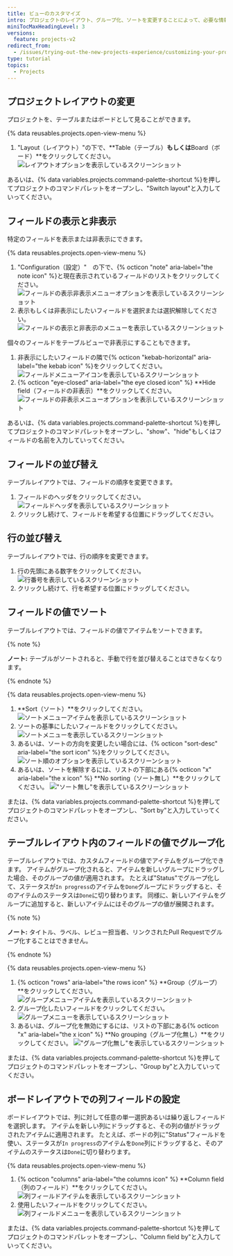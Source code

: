 ```yaml
---
title: ビューのカスタマイズ
intro: プロジェクトのレイアウト、グループ化、ソートを変更することによって、必要な情報を表示してください。
miniTocMaxHeadingLevel: 3
versions:
  feature: projects-v2
redirect_from:
  - /issues/trying-out-the-new-projects-experience/customizing-your-project-views
type: tutorial
topics:
  - Projects
---
```



## プロジェクトレイアウトの変更

プロジェクトを、テーブルまたはボードとして見ることができます。

{% data reusables.projects.open-view-menu %}
1. "Layout（レイアウト）"の下で、**Table（テーブル）**もしくは**Board（ボード）**をクリックしてください。 ![レイアウトオプションを表示しているスクリーンショット](/assets/images/help/projects-v2/table-or-board.png)



あるいは、{% data variables.projects.command-palette-shortcut %}を押してプロジェクトのコマンドパレットをオープンし、"Switch layout"と入力していってください。

## フィールドの表示と非表示

特定のフィールドを表示または非表示にできます。

{% data reusables.projects.open-view-menu %}
1. "Configuration（設定）"　の下で、{% octicon "note" aria-label="the note icon" %}と現在表示されているフィールドのリストをクリックしてください。 ![フィールドの表示非表示メニューオプションを表示しているスクリーンショット](/assets/images/help/projects-v2/show-hide-fields-menu-item.png)
1. 表示もしくは非表示にしたいフィールドを選択または選択解除してください。 ![フィールドの表示と非表示のメニューを表示しているスクリーンショット](/assets/images/help/projects-v2/show-hide-fields.png)

個々のフィールドをテーブルビューで非表示にすることもできます。

1. 非表示にしたいフィールドの隣で{% octicon "kebab-horizontal" aria-label="the kebab icon" %}をクリックしてください。 ![フィールドメニューアイコンを表示しているスクリーンショット](/assets/images/help/projects-v2/modify-field-menu.png)
1. {% octicon "eye-closed" aria-label="the eye closed icon" %} **Hide field（フィールドの非表示）**をクリックしてください。 ![フィールドの非表示メニューオプションを表示しているスクリーンショット](/assets/images/help/projects-v2/hide-field-via-menu.png)

あるいは、{% data variables.projects.command-palette-shortcut %}を押してプロジェクトのコマンドパレットをオープンし、"show"、"hide"もしくはフィールドの名前を入力していってください。

## フィールドの並び替え

テーブルレイアウトでは、フィールドの順序を変更できます。

1. フィールドのヘッダをクリックしてください。 ![フィールドヘッダを表示しているスクリーンショット](/assets/images/help/projects-v2/select-field-header.png)
2. クリックし続けて、フィールドを希望する位置にドラッグしてください。

## 行の並び替え

テーブルレイアウトでは、行の順序を変更できます。

1. 行の先頭にある数字をクリックしてください。 ![行番号を表示しているスクリーンショット](/assets/images/help/projects-v2/select-field-header.png)
2. クリックし続けて、行を希望する位置にドラッグしてください。

## フィールドの値でソート

テーブルレイアウトでは、フィールドの値でアイテムをソートできます。

{% note %}

**ノート:** テーブルがソートされると、手動で行を並び替えることはできなくなります。

{% endnote %}

{% data reusables.projects.open-view-menu %}
1. **Sort（ソート）**をクリックしてください。 ![ソートメニューアイテムを表示しているスクリーンショット](/assets/images/help/projects-v2/sort-menu-item.png)
1. ソートの基準にしたいフィールドをクリックしてください。 ![ソートメニューを表示しているスクリーンショット](/assets/images/help/projects-v2/sort-menu.png)
2. あるいは、ソートの方向を変更したい場合には、{% octicon "sort-desc" aria-label="the sort icon" %}をクリックしてください。 ![ソート順のオプションを表示しているスクリーンショット](/assets/images/help/projects-v2/sort-order.png)
3. あるいは、ソートを解除するには、リストの下部にある{% octicon "x" aria-label="the x icon" %} **No sorting（ソート無し）**をクリックしてください。 !["ソート無し"を表示しているスクリーンショット](/assets/images/help/projects-v2/no-sorting.png)

または、{% data variables.projects.command-palette-shortcut %}を押してプロジェクトのコマンドパレットをオープンし、"Sort by"と入力していってください。

## テーブルレイアウト内のフィールドの値でグループ化

テーブルレイアウトでは、カスタムフィールドの値でアイテムをグループ化できます。 アイテムがグループ化されると、アイテムを新しいグループにドラッグした場合、そのグループの値が適用されます。 たとえば"Status"でグループ化して、ステータスが`In progress`のアイテムを`Done`グループにドラッグすると、そのアイテムのステータスは`Done`に切り替わります。 同様に、新しいアイテムをグループに追加すると、新しいアイテムにはそのグループの値が展開されます。

{% note %}

**ノート:** タイトル、ラベル、レビュー担当者、リンクされたPull Requestでグループ化することはできません。

{% endnote %}

{% data reusables.projects.open-view-menu %}
1. {% octicon "rows" aria-label="the rows icon" %} **Group（グループ）**をクリックしてください。 ![グループメニューアイテムを表示しているスクリーンショット](/assets/images/help/projects-v2/group-menu-item.png)
1. グループ化したいフィールドをクリックしてください。 ![グループメニューを表示しているスクリーンショット](/assets/images/help/projects-v2/group-menu.png)
2. あるいは、グループ化を無効にするには、リストの下部にある{% octicon "x" aria-label="the x icon" %} **No grouping（グループ化無し）**をクリックしてください。 !["グループ化無し"を表示しているスクリーンショット](/assets/images/help/projects-v2/no-grouping.png)

または、{% data variables.projects.command-palette-shortcut %}を押してプロジェクトのコマンドパレットをオープンし、"Group by"と入力していってください。

## ボードレイアウトでの列フィールドの設定

ボードレイアウトでは、列に対して任意の単一選択あるいは繰り返しフィールドを選択します。 アイテムを新しい列にドラッグすると、その列の値がドラッグされたアイテムに適用されます。 たとえば、ボードの列に"Status"フィールドを使い、ステータスが`In progress`のアイテムを`Done`列にドラッグすると、そのアイテムのステータスは`Done`に切り替わります。

{% data reusables.projects.open-view-menu %}
1. {% octicon "columns" aria-label="the columns icon" %} **Column field（列のフィールド）**をクリックしてください。 ![列フィールドアイテムを表示しているスクリーンショット](/assets/images/help/projects-v2/column-field-menu-item.png)
1. 使用したいフィールドをクリックしてください。 ![列フィールドメニューを表示しているスクリーンショット](/assets/images/help/projects-v2/column-field-menu.png)

または、{% data variables.projects.command-palette-shortcut %}を押してプロジェクトのコマンドパレットをオープンし、"Column field by"と入力していってください。
